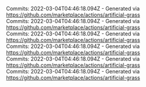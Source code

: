 Commits: 2022-03-04T04:46:18.094Z - Generated via https://github.com/marketplace/actions/artificial-grass
<br>
Commits: 2022-03-04T04:46:18.094Z - Generated via https://github.com/marketplace/actions/artificial-grass
<br>
Commits: 2022-03-04T04:46:18.094Z - Generated via https://github.com/marketplace/actions/artificial-grass
<br>
Commits: 2022-03-04T04:46:18.094Z - Generated via https://github.com/marketplace/actions/artificial-grass
<br>
Commits: 2022-03-04T04:46:18.094Z - Generated via https://github.com/marketplace/actions/artificial-grass
<br>
Commits: 2022-03-04T04:46:18.094Z - Generated via https://github.com/marketplace/actions/artificial-grass
<br>

